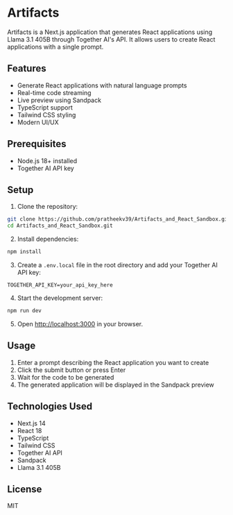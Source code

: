 # Artifacts

Artifacts is a Next.js application that generates React applications using Llama 3.1 405B through Together AI's API. It allows users to create React applications with a single prompt.

## Features

- Generate React applications with natural language prompts
- Real-time code streaming
- Live preview using Sandpack
- TypeScript support
- Tailwind CSS styling
- Modern UI/UX

## Prerequisites

- Node.js 18+ installed
- Together AI API key

## Setup

1. Clone the repository:
```bash
git clone https://github.com/pratheekv39/Artifacts_and_React_Sandbox.git
cd Artifacts_and_React_Sandbox.git
```

2. Install dependencies:
```bash
npm install
```

3. Create a `.env.local` file in the root directory and add your Together AI API key:
```
TOGETHER_API_KEY=your_api_key_here
```

4. Start the development server:
```bash
npm run dev
```

5. Open [http://localhost:3000](http://localhost:3000) in your browser.

## Usage

1. Enter a prompt describing the React application you want to create
2. Click the submit button or press Enter
3. Wait for the code to be generated
4. The generated application will be displayed in the Sandpack preview

## Technologies Used

- Next.js 14
- React 18
- TypeScript
- Tailwind CSS
- Together AI API
- Sandpack
- Llama 3.1 405B

## License

MIT 

